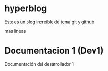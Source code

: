 # hyperblog
Este es un blog increible de tema git y github

mas lineas

# Documentacion 1 (Dev1)
Documentación del desarrollador 1